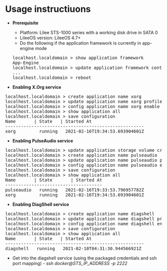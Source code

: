 # Usage instructiuons
* **Prerequisite**</br>
  * Platform: Lilee STS-1000 series with a working disk drive in SATA 0
  * LileeOS version: LileeOS 4.7+
  * Do the following if the application framework is currently in app-engine mode
  <pre>
  localhost.localdomain > show application framework 
  App-Engine
  localhost.localdomain > update application framework container
  ...
  localhost.localdomain > reboot
  </pre>

* **Enabling X.Org service**</br>
<pre>
localhost.localdomain > create application name xorg
localhost.localdomain > update application name xorg profile package https://github.com/lileesystems-com/sts-1000/raw/master/profiles/xorg.zip
localhost.localdomain > config application name xorg enable
localhost.localdomain > show application all
localhost.localdomain > save configuration
Name       | State   | Started At                    
-----------------------------------------------------
xorg         running   2021-02-16T19:34:53.693904601Z
</pre>

* **Enabling PulseAudio service**</br>
<pre>
localhost.localdomain > update application storage volume create name paconfig sata 0
localhost.localdomain > create application name pulseaudio
localhost.localdomain > update application name pulseaudio profile package https://github.com/lileesystems-com/sts-1000/raw/master/profiles/pulseaudio.zip
localhost.localdomain > config application name pulseaudio enable
localhost.localdomain > save configuration
localhost.localdomain > show application all
Name       | State       | Started At
-------------------------------------
pulseaudio   running   2021-02-16T19:33:53.796957782Z
xorg         running   2021-02-16T19:34:53.693904601Z
</pre>

* **Enabling DiagShell service**</br>
<pre>
localhost.localdomain > create application name diagshell
localhost.localdomain > update application name diagshell profile package https://github.com/lileesystems-com/sts-1000/raw/master/profiles/diagshell.zip
localhost.localdomain > config application name diagshell enable
localhost.localdomain > save configuration
localhost.localdomain > show application all
Name       | State   | Started At                    
-----------------------------------------------------
diagshell   running   2021-02-10T04:31:30.944566921Z
</pre>
 * Get into the diagshell service (using the packaged credentials and ssh port mapping) - *ssh docker@STS_IP_ADDRESS -p 2222*</br>
